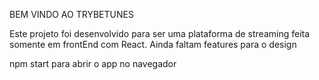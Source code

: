 BEM VINDO AO TRYBETUNES

Este projeto foi desenvolvido para ser uma plataforma de streaming feita somente em frontEnd com React.
Ainda faltam features para o design

npm start para abrir o app no navegador
